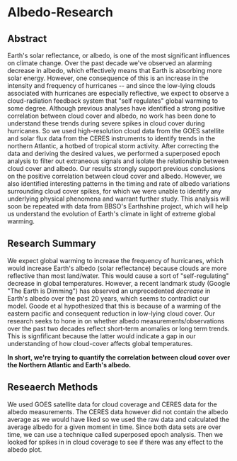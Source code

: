 # Albedo-Research

## Abstract 
Earth's solar reflectance, or albedo, is one of the most significant influences on climate change. Over the past decade we've observed an alarming decrease in albedo, which effectively means that Earth is absorbing more solar energy. However, one consequence of this is an increase in the intensity and frequency of hurricanes -- and since the low-lying clouds associated with hurricanes are especially reflective, we expect to observe a cloud-radiation feedback system that "self regulates" global warming to some degree. Although previous analyses have identified a strong positive correlation between cloud cover and albedo, no work has been done to understand these trends during severe spikes in cloud cover during hurricanes. So we used high-resolution cloud data from the GOES satellite and solar flux data from the CERES instruments to identify trends in the northern Atlantic, a hotbed of tropical storm activity. After correcting the data and deriving the desired values, we performed a superposed epoch analysis to filter out extraneous signals and isolate the relationship between cloud cover and albedo. Our results strongly support previous conclusions on the positive correlation between cloud cover and albedo. However, we also identified interesting patterns in the timing and rate of albedo variations surrounding cloud cover spikes, for which we were unable to identify any underlying physical phenomena and warrant further study. This analysis will soon be repeated with data from BBSO's Earthshine project, which will help us understand the evolution of Earth's climate in light of extreme global warming.

## Research Summary

We expect global warming to increase the frequency of hurricanes, which would increase Earth's albedo (solar reflectance) because clouds are more reflective than most land/water. This would cause a sort of "self-regulating" decrease in global temperatures. However, a recent landmark study (Google "The Earth is Dimming") has observed an unprecedented _decrease_ in Earth's albedo over the past 20 years, which seems to contradict our model. Goode et al hypothesized that this is because of a warming of the eastern pacific and consequent reduction in low-lying cloud cover. Our research seeks to hone in on whether albedo measurements/observations over the past two decades reflect short-term anomalies or long term trends. This is signfificant because the latter would indicate a gap in our understanding of how cloud-cover affects global temperatures.

**In short, we're trying to quantify the correlation between cloud cover over the Northern Atlantic and Earth's albedo.**

## Reseaerch Methods

We used GOES satellite data for cloud coverage and CERES data for the albedo measurements. The CERES data however did not contain the albedo average as we would have liked so we used the raw data and calculated the average albedo for a given moment in time. Since both data sets are over time, we can use a technique called superposed epoch analysis. Then we looked for spikes in in cloud coverage to see if there was any effect to the albedo plot. 
